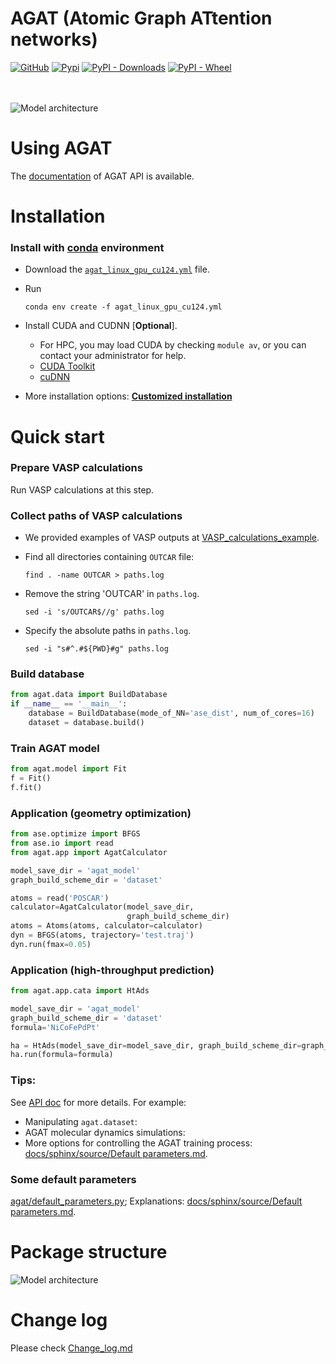 
# AGAT (Atomic Graph ATtention networks)
[![GitHub](https://img.shields.io/github/license/jzhang-github/AGAT)](https://github.com/jzhang-github/AGAT/blob/main/LICENSE)
[![Pypi](https://img.shields.io/pypi/v/agat.svg)](https://pypi.org/project/agat/)
[![PyPI - Downloads](https://img.shields.io/pypi/dm/agat)](https://pypi.org/project/agat/)
[![PyPI - Wheel](https://img.shields.io/pypi/wheel/agat)](https://pypi.org/project/agat/)

<!--
[![Documentation Status](https://readthedocs.org/projects/agat/badge/?version=latest)](https://jzhang-github.github.io/AGAT/)
-->

  <br>  <br>  ![Model architecture](files/architecture.svg)

# Using AGAT
The [documentation](https://jzhang-github.github.io/AGAT/) of AGAT API is available.

# Installation

### Install with [conda](https://conda.io/projects/conda/en/latest/user-guide/install/index.html) environment

- Download the [`agat_linux_gpu_cu124.yml`](agat_linux_gpu_cu124.yml) file.

- Run

  ```shell
  conda env create -f agat_linux_gpu_cu124.yml
  ```

  

- Install CUDA and CUDNN [**Optional**].
  
  - For HPC, you may load CUDA by checking `module av`, or you can contact your administrator for help.
  - [CUDA Toolkit](https://developer.nvidia.com/cuda-downloads)
  - [cuDNN](https://developer.nvidia.com/cudnn)



- More installation options: [**Customized installation**](Customized_installation.md)



# Quick start

### Prepare VASP calculations

Run VASP calculations at this step.

### Collect paths of VASP calculations

- We provided examples of VASP outputs at [VASP_calculations_example](https://github.com/jzhang-github/AGAT/tree/v1.0.0/files/VASP_calculations_example).   

- Find all directories containing `OUTCAR` file:   

  ```
  find . -name OUTCAR > paths.log
  ```

- Remove the string 'OUTCAR' in `paths.log`.   

  ```
  sed -i 's/OUTCAR$//g' paths.log
  ```

- Specify the absolute paths in `paths.log`.   

  ```
  sed -i "s#^.#${PWD}#g" paths.log
  ```

### Build database

```python
from agat.data import BuildDatabase
if __name__ == '__main__':
    database = BuildDatabase(mode_of_NN='ase_dist', num_of_cores=16)
    dataset = database.build()
```

### Train AGAT model

```python
from agat.model import Fit
f = Fit()
f.fit()
```

### Application (geometry optimization)

```python
from ase.optimize import BFGS
from ase.io import read
from agat.app import AgatCalculator

model_save_dir = 'agat_model'
graph_build_scheme_dir = 'dataset'

atoms = read('POSCAR')
calculator=AgatCalculator(model_save_dir,
                          graph_build_scheme_dir)
atoms = Atoms(atoms, calculator=calculator)
dyn = BFGS(atoms, trajectory='test.traj')
dyn.run(fmax=0.05)
```

### Application (high-throughput prediction)

```python
from agat.app.cata import HtAds

model_save_dir = 'agat_model'
graph_build_scheme_dir = 'dataset'
formula='NiCoFePdPt'

ha = HtAds(model_save_dir=model_save_dir, graph_build_scheme_dir=graph_build_scheme_dir)
ha.run(formula=formula)
```



### Tips:

See [API doc](https://jzhang-github.github.io/AGAT/API_Docs.html) for more details. For example:

- Manipulating `agat.dataset`: 
- AGAT molecular dynamics simulations:
- More options for controlling the AGAT training process: [docs/sphinx/source/Default parameters.md](https://github.com/jzhang-github/AGAT/blob/main/docs/sphinx/source/Default%20parameters.md).

<!--
[![Documentation Status](https://readthedocs.org/projects/agat/badge/?version=latest)](https://jzhang-github.github.io/AGAT/)
-->


### Some default parameters
[agat/default_parameters.py](agat/default_parameters.py); Explanations: [docs/sphinx/source/Default parameters.md](https://github.com/jzhang-github/AGAT/blob/main/docs/sphinx/source/Default%20parameters.md).



# Package structure

![Model architecture](files/Package.svg)



# Change log  

Please check [Change_log.md](https://github.com/jzhang-github/AGAT/blob/main/Change_log.md)